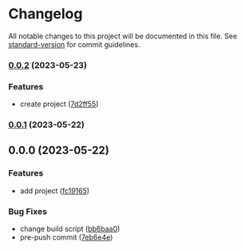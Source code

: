 # Changelog

All notable changes to this project will be documented in this file. See [standard-version](https://github.com/conventional-changelog/standard-version) for commit guidelines.

### [0.0.2](https://git.epam.com/artsiom_murashko/devops/compare/v0.0.1...v0.0.2) (2023-05-23)

### Features

- create project ([7d2ff55](https://git.epam.com/artsiom_murashko/devops/commit/7d2ff55158449e2b2106cb968f0f7150cccc2ca0))

### [0.0.1](https://git.epam.com/artsiom_murashko/devops/compare/v0.0.0...v0.0.1) (2023-05-22)

## 0.0.0 (2023-05-22)

### Features

- add project ([fc19165](https://git.epam.com/artsiom_murashko/devops/commit/fc1916559d52911e8b0500cbecaddfd0ab59cb13))

### Bug Fixes

- change build script ([bb6baa0](https://git.epam.com/artsiom_murashko/devops/commit/bb6baa0ebe8e604b268681bd585640ee1abd126c))
- pre-push commit ([7eb6e4e](https://git.epam.com/artsiom_murashko/devops/commit/7eb6e4ea04261b4ccbe3f3e3c5725b0f4e72adfc))
